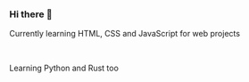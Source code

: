 ### Hi there 👋

Currently learning HTML, CSS and JavaScript for web projects

<br>

Learning Python and Rust too

